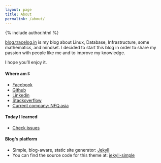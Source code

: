 ```yaml
---
layout: page
title: About
permalink: /about/
---
```


{% include author.html %}

[blog.tracelog.in](https://blog.tracelog.in) is my blog about Linux, Database, Infrastructure, some mathematics, and mindset. I decided to start this blog in order to share my passion with people like me and to improve my knowledge.

I hope you’ll enjoy it.

#### Where am I:
* [Facebook](https://web.facebook.com/huynhtrunghieu.cs)
* [Github](https://github.com/hieuhtr)
* [Linkedin](https://www.linkedin.com/in/huynhtrunghieucs)
* [Stackoverflow](https://stackoverflow.com/users/5402121/hieu-huynh?tab=profile)
* [Current company: NFQ.asia](https://www.nfq.asia/)

#### Today I learned
* [Check issues](https://github.com/hieuhtr/Blog/issues)

#### Blog's platform
* Simple, blog-aware, static site generator: [Jekyll](https://jekyllrb.com)
* You can find the source code for this theme at: [jekyll-simple](https://github.com/wild-flame/jekyll-simple)

